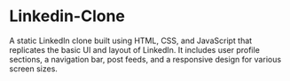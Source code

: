 # Linkedin-Clone
A static LinkedIn clone built using HTML, CSS, and JavaScript that replicates the basic UI and layout of LinkedIn. It includes user profile sections, a navigation bar, post feeds, and a responsive design for various screen sizes.
